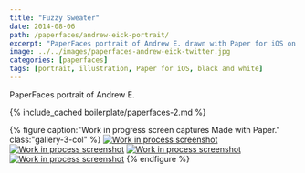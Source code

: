 ```yaml
---
title: "Fuzzy Sweater"
date: 2014-08-06
path: /paperfaces/andrew-eick-portrait/
excerpt: "PaperFaces portrait of Andrew E. drawn with Paper for iOS on an iPad."
image: ../../images/paperfaces-andrew-eick-twitter.jpg
categories: [paperfaces]
tags: [portrait, illustration, Paper for iOS, black and white]
---
```


PaperFaces portrait of Andrew E.

{% include_cached boilerplate/paperfaces-2.md %}

{% figure caption:"Work in progress screen captures Made with Paper." class:"gallery-3-col" %}
[![Work in process screenshot](../../images/paperfaces-andrew-eick-process-1-600.jpg)](../../images/paperfaces-andrew-eick-process-1-lg.jpg) [![Work in process screenshot](../../images/paperfaces-andrew-eick-process-2-600.jpg)](../../images/paperfaces-andrew-eick-process-2-lg.jpg) [![Work in process screenshot](../../images/paperfaces-andrew-eick-process-3-600.jpg)](../../images/paperfaces-andrew-eick-process-3-lg.jpg) [![Work in process screenshot](../../images/paperfaces-andrew-eick-process-4-600.jpg)](../../images/paperfaces-andrew-eick-process-4-lg.jpg)
{% endfigure %}
